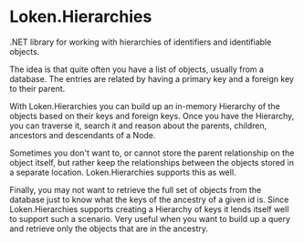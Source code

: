 # Loken.Hierarchies

.NET library for working with hierarchies of identifiers and identifiable objects.

The idea is that quite often you have a list of objects, usually from a database. The entries are related by having a primary key and a foreign key to their parent.

With Loken.Hierarchies you can build up an in-memory Hierarchy of the objects based on their keys and foreign keys. Once you have the Hierarchy, you can traverse it, search it and reason about the parents, children, ancestors and descendants of a Node.

Sometimes you don't want to, or cannot store the parent relationship on the object itself, but rather keep the relationships between the objects stored in a separate location. Loken.Hierarchies supports this as well.

Finally, you may not want to retrieve the full set of objects from the database just to know what the keys of the ancestry of a given id is. Since Loken.Hierarchies supports creating a Hierarchy of keys it lends itself well to support such a scenario. Very useful when you want to build up a query and retrieve only the objects that are in the ancestry.

